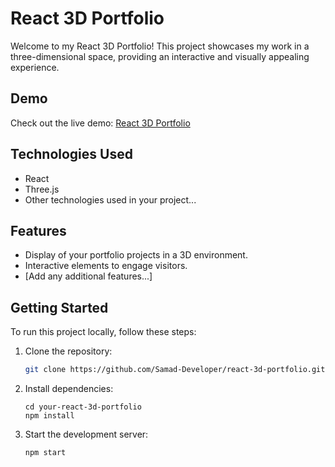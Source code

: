 # React 3D Portfolio

Welcome to my React 3D Portfolio! This project showcases my work in a three-dimensional space, providing an interactive and visually appealing experience.

## Demo

Check out the live demo: [React 3D Portfolio](https://65107a0acb64f60194b9fd88--jade-fairy-86a32a.netlify.app/)

## Technologies Used

- React
- Three.js
- Other technologies used in your project...

## Features

- Display of your portfolio projects in a 3D environment.
- Interactive elements to engage visitors.
- [Add any additional features...]

## Getting Started

To run this project locally, follow these steps:

1. Clone the repository:

   ```bash
   git clone https://github.com/Samad-Developer/react-3d-portfolio.git

2. Install dependencies:

    ```
    cd your-react-3d-portfolio
    npm install 
    ```
3. Start the development server:

    ```
    npm start
    ```